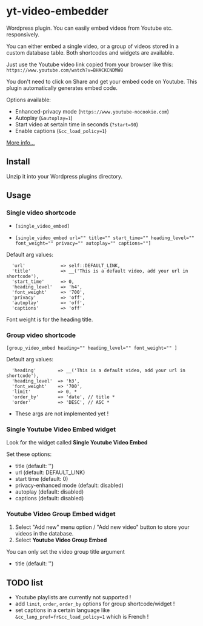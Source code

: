 # yt-video-embedder
Wordpress plugin. You can easily embed videos from Youtube etc. responsively.

You can either embed a single video, or a group of videos stored in a custom database table. Both shortcodes and widgets are available.

Just use the Youtube video link copied from your browser like this: `https://www.youtube.com/watch?v=BHACKCNDMW8`

You don't need to click on Share and get your embed code on Youtube. This plugin automatically generates embed code.

Options available:
- Enhanced-privacy mode (`https://www.youtube-nocookie.com`)
- Autoplay (`&autoplay=1`)
- Start video at sertain time in seconds (`?start=90`)
- Enable captions (`&cc_load_policy=1`)

[More info...](https://support.google.com/youtube/answer/171780?hl=en)


## Install

Unzip it into your Wordpress plugins directory.

## Usage

### Single video shortcode

- `[single_video_embed]`

- `[single_video_embed url="" title="" start_time="" heading_level="" font_weight="" privacy="" autoplay="" captions=""]`

Default arg values:

````
  'url'             => self::DEFAULT_LINK,
  'title'           => __('This is a default video, add your url in shortcode'),
  'start_time'      => 0,
  'heading_level'   => 'h4',
  'font_weight'     => '700',
  'privacy'         => 'off',
  'autoplay'        => 'off',
  'captions'        => 'off'
````

Font weight is for the heading title.


### Group video shortcode


`[group_video_embed heading="" heading_level="" font_weight="" ]`

Default arg values:

````
  'heading'        => __('This is a default video, add your url in shortcode'),
  'heading_level'  => 'h3',
  'font_weight'    => '700',
  'limit'          => 0, *
  'order_by'       => 'date', // title *
  'order'          => 'DESC', // ASC *
````

* These args are not implemented yet !


### Single Youtube Video Embed widget

Look for the widget called **Single Youtube Video Embed**

Set these options:
- title (default: '')
- url (default: DEFAULT_LINK)
- start time (default: 0)
- privacy-enhanced mode (default: disabled)
- autoplay (default: disabled)
- captions (default: disabled)


### Youtube Video Group Embed widget

1. Select "Add new" menu option / "Add new video" button to store your videos in the database.
2. Select **Youtube Video Group Embed**

You can only set the video group title argument
- title (default: '')


## TODO list

- Youtube playlists are currently not supported !
- add `limit`, `order`, `order_by` options for group shortcode/widget !
- set captions in a certain language like `&cc_lang_pref=fr&cc_load_policy=1` which is French !

